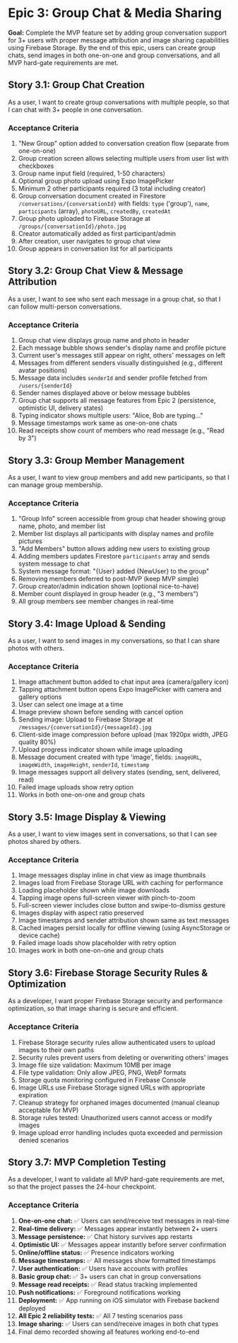 # Epic 3: Group Chat & Media Sharing

**Goal:** Complete the MVP feature set by adding group conversation support for 3+ users with proper message attribution and image sharing capabilities using Firebase Storage. By the end of this epic, users can create group chats, send images in both one-on-one and group conversations, and all MVP hard-gate requirements are met.

## Story 3.1: Group Chat Creation

As a user,
I want to create group conversations with multiple people,
so that I can chat with 3+ people in one conversation.

### Acceptance Criteria

1. "New Group" option added to conversation creation flow (separate from one-on-one)
2. Group creation screen allows selecting multiple users from user list with checkboxes
3. Group name input field (required, 1-50 characters)
4. Optional group photo upload using Expo ImagePicker
5. Minimum 2 other participants required (3 total including creator)
6. Group conversation document created in Firestore `/conversations/{conversationId}` with fields: `type` ('group'), `name`, `participants` (array), `photoURL`, `createdBy`, `createdAt`
7. Group photo uploaded to Firebase Storage at `/groups/{conversationId}/photo.jpg`
8. Creator automatically added as first participant/admin
9. After creation, user navigates to group chat view
10. Group appears in conversation list for all participants

## Story 3.2: Group Chat View & Message Attribution

As a user,
I want to see who sent each message in a group chat,
so that I can follow multi-person conversations.

### Acceptance Criteria

1. Group chat view displays group name and photo in header
2. Each message bubble shows sender's display name and profile picture
3. Current user's messages still appear on right, others' messages on left
4. Messages from different senders visually distinguished (e.g., different avatar positions)
5. Message data includes `senderId` and sender profile fetched from `/users/{senderId}`
6. Sender names displayed above or below message bubbles
7. Group chat supports all message features from Epic 2 (persistence, optimistic UI, delivery states)
8. Typing indicator shows multiple users: "Alice, Bob are typing..."
9. Message timestamps work same as one-on-one chats
10. Read receipts show count of members who read message (e.g., "Read by 3")

## Story 3.3: Group Member Management

As a user,
I want to view group members and add new participants,
so that I can manage group membership.

### Acceptance Criteria

1. "Group Info" screen accessible from group chat header showing group name, photo, and member list
2. Member list displays all participants with display names and profile pictures
3. "Add Members" button allows adding new users to existing group
4. Adding members updates Firestore `participants` array and sends system message to chat
5. System message format: "{User} added {NewUser} to the group"
6. Removing members deferred to post-MVP (keep MVP simple)
7. Group creator/admin indication shown (optional nice-to-have)
8. Member count displayed in group header (e.g., "3 members")
9. All group members see member changes in real-time

## Story 3.4: Image Upload & Sending

As a user,
I want to send images in my conversations,
so that I can share photos with others.

### Acceptance Criteria

1. Image attachment button added to chat input area (camera/gallery icon)
2. Tapping attachment button opens Expo ImagePicker with camera and gallery options
3. User can select one image at a time
4. Image preview shown before sending with cancel option
5. Sending image: Upload to Firebase Storage at `/messages/{conversationId}/{messageId}.jpg`
6. Client-side image compression before upload (max 1920px width, JPEG quality 80%)
7. Upload progress indicator shown while image uploading
8. Message document created with type 'image', fields: `imageURL`, `imageWidth`, `imageHeight`, `senderId`, `timestamp`
9. Image messages support all delivery states (sending, sent, delivered, read)
10. Failed image uploads show retry option
11. Works in both one-on-one and group chats

## Story 3.5: Image Display & Viewing

As a user,
I want to view images sent in conversations,
so that I can see photos shared by others.

### Acceptance Criteria

1. Image messages display inline in chat view as image thumbnails
2. Images load from Firebase Storage URL with caching for performance
3. Loading placeholder shown while image downloads
4. Tapping image opens full-screen viewer with pinch-to-zoom
5. Full-screen viewer includes close button and swipe-to-dismiss gesture
6. Images display with aspect ratio preserved
7. Image timestamps and sender attribution shown same as text messages
8. Cached images persist locally for offline viewing (using AsyncStorage or device cache)
9. Failed image loads show placeholder with retry option
10. Images work in both one-on-one and group chats

## Story 3.6: Firebase Storage Security Rules & Optimization

As a developer,
I want proper Firebase Storage security and performance optimization,
so that image sharing is secure and efficient.

### Acceptance Criteria

1. Firebase Storage security rules allow authenticated users to upload images to their own paths
2. Security rules prevent users from deleting or overwriting others' images
3. Image file size validation: Maximum 10MB per image
4. File type validation: Only allow JPEG, PNG, WebP formats
5. Storage quota monitoring configured in Firebase Console
6. Image URLs use Firebase Storage signed URLs with appropriate expiration
7. Cleanup strategy for orphaned images documented (manual cleanup acceptable for MVP)
8. Storage rules tested: Unauthorized users cannot access or modify images
9. Image upload error handling includes quota exceeded and permission denied scenarios

## Story 3.7: MVP Completion Testing

As a developer,
I want to validate all MVP hard-gate requirements are met,
so that the project passes the 24-hour checkpoint.

### Acceptance Criteria

1. **One-on-one chat:** ✅ Users can send/receive text messages in real-time
2. **Real-time delivery:** ✅ Messages appear instantly between 2+ users
3. **Message persistence:** ✅ Chat history survives app restarts
4. **Optimistic UI:** ✅ Messages appear instantly before server confirmation
5. **Online/offline status:** ✅ Presence indicators working
6. **Message timestamps:** ✅ All messages show formatted timestamps
7. **User authentication:** ✅ Users have accounts with profiles
8. **Basic group chat:** ✅ 3+ users can chat in group conversations
9. **Message read receipts:** ✅ Read status tracking implemented
10. **Push notifications:** ✅ Foreground notifications working
11. **Deployment:** ✅ App running on iOS simulator with Firebase backend deployed
12. **All Epic 2 reliability tests:** ✅ All 7 testing scenarios pass
13. **Image sharing:** ✅ Users can send/receive images in both chat types
14. Final demo recorded showing all features working end-to-end
